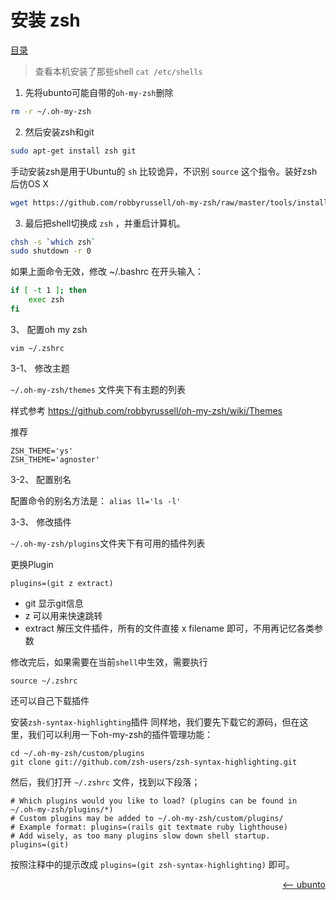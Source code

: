 # 安装 zsh

<a href="README.md">目录</a>

> 查看本机安装了那些shell `cat /etc/shells `

1. 先将ubunto可能自带的`oh-my-zsh`删除

```bash
rm -r ~/.oh-my-zsh
```

2. 然后安装zsh和git

```bash
sudo apt-get install zsh git
```

手动安装zsh是用于Ubuntu的 `sh` 比较诡异，不识别 `source` 这个指令。装好zsh后仿OS X

```bash
wget https://github.com/robbyrussell/oh-my-zsh/raw/master/tools/install.sh -O - | zsh
```

3. 最后把shell切换成 `zsh` ，并重启计算机。

```bash
chsh -s `which zsh`
sudo shutdown -r 0
```

如果上面命令无效，修改 ~/.bashrc 在开头输入：

```bash
if [ -t 1 ]; then
    exec zsh
fi
```

3、 配置oh my zsh

	vim ~/.zshrc

3-1、 修改主题

`~/.oh-my-zsh/themes` 文件夹下有主题的列表

样式参考 https://github.com/robbyrussell/oh-my-zsh/wiki/Themes

推荐

	ZSH_THEME='ys'
	ZSH_THEME='agnoster'

3-2、 配置别名

配置命令的别名方法是： `alias ll='ls -l'`

3-3、 修改插件

`~/.oh-my-zsh/plugins`文件夹下有可用的插件列表

更换Plugin

	plugins=(git z extract)

- git 显示git信息
- z 可以用来快速跳转
- extract 解压文件插件，所有的文件直接 x filename 即可，不用再记忆各类参数

修改完后，如果需要在当前`shell`中生效，需要执行

	source ~/.zshrc

还可以自己下载插件

安装`zsh-syntax-highlighting`插件
同样地，我们要先下载它的源码，但在这里，我们可以利用一下oh-my-zsh的插件管理功能：

    cd ~/.oh-my-zsh/custom/plugins
    git clone git://github.com/zsh-users/zsh-syntax-highlighting.git

然后，我们打开 `~/.zshrc` 文件，找到以下段落；

    # Which plugins would you like to load? (plugins can be found in ~/.oh-my-zsh/plugins/*)
    # Custom plugins may be added to ~/.oh-my-zsh/custom/plugins/
    # Example format: plugins=(rails git textmate ruby lighthouse)
    # Add wisely, as too many plugins slow down shell startup.
    plugins=(git)

按照注释中的提示改成 `plugins=(git zsh-syntax-highlighting)` 即可。


<a href="change-ubunto-sources.md" style="float: right;"><—— ubunto </a>